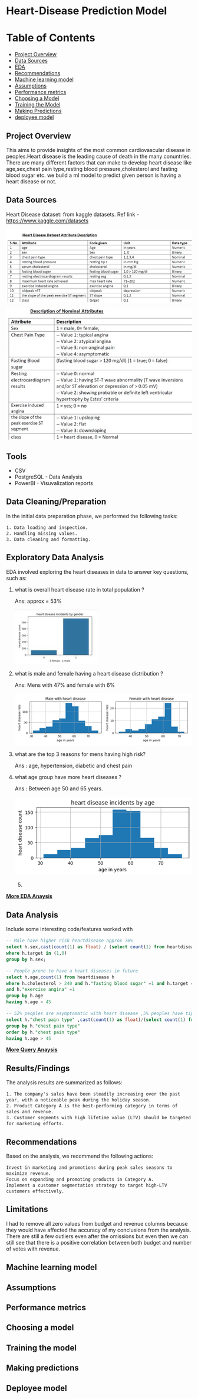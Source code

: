 # Heart-Disease Prediction Model

# Table of Contents
- [Project Overview](#project-overview)
- [Data Sources](#data-sources)
- [EDA](#exploratory-data-analysis)
- [Recommendations](#recommendations)
- [Machine learning model](#machine-learning-model)
- [Assumptions](#assumptions)
- [Performance metrics](#performance-metrics)
- [Choosing a Model](#choosing-a-model)
- [Training the Model](#training-the-model)
- [Making Predictions](#making-predictions)
- [deployee model](#deployee-model)

## Project Overview
  
  This aims to provide insights of the most common cardiovascular disease in peoples.Heart disease is the leading cause of death in the many conuntries.
  There are many different factors that can make to develop heart disease like age,sex,chest pain type,resting blood pressure,cholesterol and fasting blood sugar etc.
  we build a ml model to predict given person is having a heart disease or not.

## Data Sources

Heart Disease dataset: from kaggle datasets.
Ref link - https://www.kaggle.com/datasets

![alt text](images/Attributes.jpg)

![alt text](images/attribute_description.jpg)


## Tools

- CSV
- PostgreSQL - Data Analysis
- PowerBI    - Visuvalization reports 

## Data Cleaning/Preparation

In the initial data preparation phase, we performed the following tasks:

    1. Data loading and inspection.
    2. Handling missing values.
    3. Data cleaning and formatting.

## Exploratory Data Analysis

EDA involved exploring the heart diseases in data to answer key questions, such as:

1. what is overall heart disease rate in total population ?
   
   Ans: approx = 53%
   
   ![alt text](images/overall_hd_ratios.jpg)
   
3. what is male and female having a heart disease distribution ?
   
   Ans: Mens with 47% and female with 6%

   ![alt text](images/Males_vs_Female_heartdisease.jpg)
   
   
5. what are the top 3 reasons for mens having high risk?

   Ans : age, hypertension, diabetic and chest pain
   
6. what age group have more heart diseases ?
   
   Ans : Between age 50 and 65 years.
   
   ![alt text](images/heart_disease_numbers_by_age.jpg)
   

   

   5. 
     

[**More EDA Anaysis**](EDA_HeartDisease.ipynb)


## Data Analysis

Include some interesting code/features worked with
```sql
-- Male have higher risk heartdisease approx 76%
select h.sex,cast(count(1) as float) / (select count(1) from heartdisease h1)*100 from heartdisease h 
where h.target in (1,0)
group by h.sex;
```
```sql
-- People prone to have a heart diseases in future
select h.age,count(1) from heartdisease h
where h.cholesterol > 240 and h."fasting blood sugar" =1 and h.target = 0
and h."exercise angina" =1
group by h.age
having h.age > 45
```
```sql
-- 52% peoples are asymptomatic with heart disease ,5% peoples have tipical chestpain having a heart disease.
select h."chest pain type" ,cast(count(1) as float)/(select count(1) from heartdisease h1)*100 from heartdisease h
group by h."chest pain type"
order by h."chest pain type"
having h.age > 45
```
[**More Query Anaysis**](QueryAnaysis.sql)

## Results/Findings

The analysis results are summarized as follows:

    1. The company's sales have been steadily increasing over the past year, with a noticeable peak during the holiday season.
    2. Product Category A is the best-performing category in terms of sales and revenue.
    3. Customer segments with high lifetime value (LTV) should be targeted for marketing efforts.

## Recommendations

Based on the analysis, we recommend the following actions:

    Invest in marketing and promotions during peak sales seasons to maximize revenue.
    Focus on expanding and promoting products in Category A.
    Implement a customer segmentation strategy to target high-LTV customers effectively.

## Limitations

I had to remove all zero values from budget and revenue columns because they would have affected the accuracy of my conclusions from the analysis. There are still a few outliers even after the omissions but even then we can still see that there is a positive correlation between both budget and number of votes with revenue.

## Machine learning model

## Assumptions

## Performance metrics

## Choosing a model

## Training the model

## Making predictions

## Deployee model
